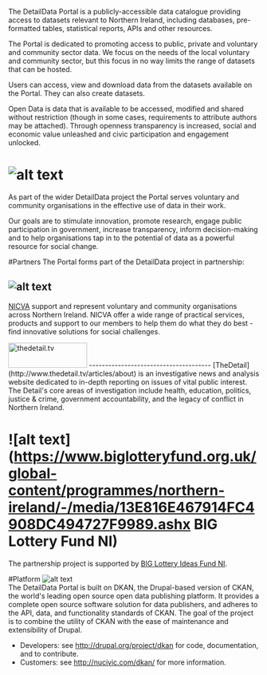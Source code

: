 The DetailData Portal is a publicly-accessible data catalogue providing access to datasets relevant to Northern Ireland, including databases, pre-formatted tables, statistical reports, APIs and other resources.

The Portal is dedicated to promoting access to public, private and voluntary and community sector data. We focus on the needs of the local voluntary and community sector, but this focus in no way limits the range of datasets that can be hosted.

Users can access, view and download data from the datasets available on the Portal. They can also create datasets.

Open Data is data that is available to be accessed, modified and shared without restriction (though in some cases, requirements to attribute authors may be attached). Through openness transparency is increased, social and economic value unleashed and civic participation and engagement unlocked.

![alt text](https://cloud.githubusercontent.com/assets/10833378/7916574/a778e782-087c-11e5-8cf1-d88c360ea121.png)  
======================================================
As part of the wider DetailData project the Portal serves voluntary and community organisations in the effective use of data in their work.  

Our goals are to stimulate innovation, promote research, engage public participation in government, increase transparency, inform decision-making and to help organisations tap in to the potential of data as a powerful resource for social change.

#Partners
The Portal forms part of the DetailData project in partnership:  

![alt text](http://www.nicva.org/sites/all/themes/theme/images/nicva_logo.png)  
---------------------------------
[NICVA](http://www.nicva.org/about-us) support and represent voluntary and community organisations across Northern Ireland. NICVA offer a wide range of practical services, products and support to our members to help them do what they do best - find innovative solutions for social challenges.  

<img src="http://www.thedetail.tv/system/production/uploads/hero_asset/upload/949/hero_color_detail.jpg" alt="thedetail.tv" height="50" width="158">  
--------------------------------------
[TheDetail](http://www.thedetail.tv/articles/about) is an investigative news and analysis website dedicated to in-depth reporting on issues of vital public interest. The Detail's core areas of investigation include health, education, politics, justice & crime, government accountability, and the legacy of conflict in Northern Ireland.   

![alt text](https://www.biglotteryfund.org.uk/global-content/programmes/northern-ireland/-/media/13E816E467914FC4908DC494727F9989.ashx BIG Lottery Fund NI)  
======================================
The partnership project is supported by [BIG Lottery Ideas Fund NI](https://www.biglotteryfund.org.uk/funding/search-past-grants/project-details?appid=276676).  

#Platform
![alt text](http://dev-nicva-dkan.pantheon.io/profiles/dkan/themes/contrib/nuboot_radix/logo.png)  
The DetailData Portal is built on DKAN, the Drupal-based version of CKAN, the world's leading open source open data publishing platform. It provides a complete open source software solution for data publishers, and adheres to the API, data, and functionality standards of CKAN. The goal of the project is to combine the utility of CKAN with the ease of maintenance and extensibility of Drupal.  
+ Developers: see http://drupal.org/project/dkan for code, documentation, and to contribute.
+ Customers: see http://nucivic.com/dkan/ for more information.

